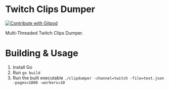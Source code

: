 # Twitch Clips Dumper
[![Contribute with Gitpod](https://img.shields.io/badge/Contribute%20with-Gitpod-908a85?logo=gitpod)](https://gitpod.io/#https://github.com/Nojus0/go-twitch-clips-dumper)

Multi-Threaded Twitch Clips Dumper.

# Building & Usage
1. Install Go
2. Run `go build`
3. Run the built executable `./clipdumper -channel=twitch -file=test.json -pages=1000 -workers=10`

